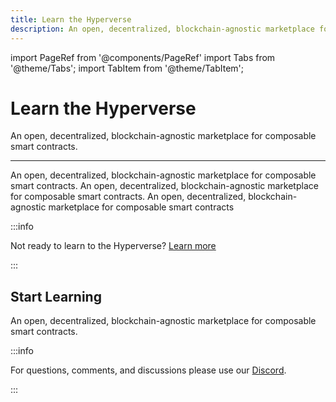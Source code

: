 ```yaml
---
title: Learn the Hyperverse
description: An open, decentralized, blockchain-agnostic marketplace for composable smart contracts
---
```


import PageRef from '@components/PageRef'
import Tabs from '@theme/Tabs';
import TabItem from '@theme/TabItem';

# Learn the Hyperverse

An open, decentralized, blockchain-agnostic marketplace for composable smart contracts.

---

An open, decentralized, blockchain-agnostic marketplace for composable smart contracts. An open, decentralized, blockchain-agnostic marketplace for composable smart contracts. An open, decentralized, blockchain-agnostic marketplace for composable smart contracts

:::info

Not ready to learn to the Hyperverse? [Learn more](../basics/welcome.md)

:::

## Start Learning

An open, decentralized, blockchain-agnostic marketplace for composable smart contracts.

<PageRef url="web3/overview" pageName="Web3" />
<PageRef url="blockchain/overview" pageName="Blockchain" />
<PageRef url="hyperverse/overview" pageName="Hyperverse" />

:::info

For questions, comments, and discussions please use our [Discord](https://discord.com/invite/uqecGxg).

:::
